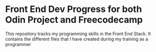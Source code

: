 # Front End Dev Progress for both Odin Project and Freecodecamp

This repository tracks my programming skills in the Front End Stack.
It contains the different files that I have created during my training as a programmer